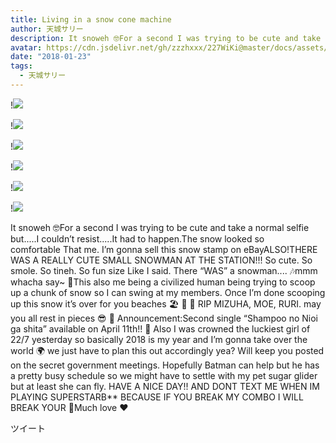 ```yaml
---
title: Living in a snow cone machine
author: 天城サリー
description: It snoweh 🤓For a second I was trying to be cute and take a normal selfie but.....I couldn’t resist.....It had to happen.The snow looked so comfortable That me. I’m gonna sell this snow stamp on eBa...
avatar: https://cdn.jsdelivr.net/gh/zzzhxxx/227WiKi@master/docs/assets/photo/avatar/sally.jpg
date: "2018-01-23"
tags:
  - 天城サリー
---
```


!![](https://cdn.jsdelivr.net/gh/zzzhxxx/227WiKi-image@master/blog-image/sally-2018-01-23_1.jpg)

!![](https://cdn.jsdelivr.net/gh/zzzhxxx/227WiKi-image@master/blog-image/sally-2018-01-23_2.jpg)

!![](https://cdn.jsdelivr.net/gh/zzzhxxx/227WiKi-image@master/blog-image/sally-2018-01-23_3.jpg)

!![](https://cdn.jsdelivr.net/gh/zzzhxxx/227WiKi-image@master/blog-image/sally-2018-01-23_4.jpg)

!![](https://cdn.jsdelivr.net/gh/zzzhxxx/227WiKi-image@master/blog-image/sally-2018-01-23_5.jpg)

!![](https://cdn.jsdelivr.net/gh/zzzhxxx/227WiKi-image@master/blog-image/sally-2018-01-23_6.jpg)


It snoweh 🤓For a second I was trying to be cute and take a normal selfie but.....I couldn’t resist.....It had to happen.The snow looked so comfortable That me. I’m gonna sell this snow stamp on eBayALSO!THERE WAS A REALLY CUTE SMALL SNOWMAN AT THE STATION!!! So cute. So smole. So tineh. So fun size Like I said. There “WAS” a snowman.... 🎶mmm whacha say~ 🎵This also me being a civilized human being trying to scoop up a chunk of snow so I can swing at my members. Once I’m done scooping up this snow it’s over for you beaches 🏖 🌊 👋 RIP MIZUHA, MOE, RURI. may you all rest in pieces 😎 👋 Announcement:Second single “Shampoo no Nioi ga shita” available on April 11th!! 🌸 Also I was crowned the luckiest girl of 22/7 yesterday so basically 2018 is my year and I’m gonna take over the world 🌍 we just have to plan this out accordingly yea? Will keep you posted on the secret government meetings. Hopefully Batman can help but he has a pretty busy schedule so we might have to settle with my pet sugar glider but at least she can fly. HAVE A NICE DAY!! AND DONT TEXT ME WHEN IM PLAYING SUPERSTARB** BECAUSE IF YOU BREAK MY COMBO I WILL BREAK YOUR 🤬Much love ❤️ 


ツイート



